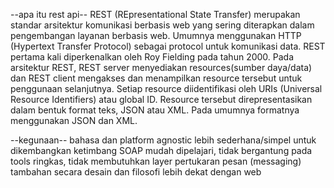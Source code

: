 --apa itu rest api--
REST (REpresentational State Transfer) merupakan standar arsitektur komunikasi berbasis web yang sering diterapkan dalam pengembangan layanan berbasis web. 
Umumnya menggunakan HTTP (Hypertext Transfer Protocol) sebagai protocol untuk komunikasi data. REST pertama kali diperkenalkan oleh Roy Fielding pada tahun 2000.
Pada arsitektur REST, REST server menyediakan resources(sumber daya/data) dan REST client mengakses dan menampilkan resource tersebut untuk penggunaan selanjutnya.
Setiap resource diidentifikasi oleh URIs (Universal Resource Identifiers) atau global ID. Resource tersebut direpresentasikan dalam bentuk format teks, JSON atau XML. 
Pada umumnya formatnya menggunakan JSON dan XML.

--kegunaan--
bahasa dan platform agnostic
lebih sederhana/simpel untuk dikembangkan ketimbang SOAP
mudah dipelajari, tidak bergantung pada tools
ringkas, tidak membutuhkan layer pertukaran pesan (messaging) tambahan
secara desain dan filosofi lebih dekat dengan web
